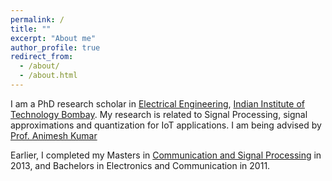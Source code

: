 ```yaml
---
permalink: /
title: ""
excerpt: "About me"
author_profile: true
redirect_from: 
  - /about/
  - /about.html
---
```


I am a PhD research scholar in [Electrical Engineering](https://www.ee.iitb.ac.in), [Indian Institute of Technology Bombay](https://www.iitb.ac.in). My research is related to Signal Processing, signal approximations and quantization for IoT applications. I am being advised by [Prof. Animesh Kumar](https://www.ee.iitb.ac.in/~animesh/)

Earlier, I completed my Masters in [Communication and Signal Processing](https://www.ee.iitb.ac.in/~comgroup/) in 2013, and Bachelors in Electronics and Communication in 2011.
